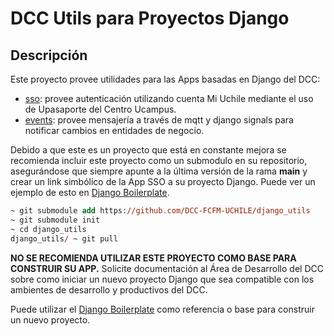 # DCC Utils para Proyectos Django

## Descripción

Este proyecto provee utilidades para las Apps basadas en Django del DCC:

- [sso](docs/SSO.md): provee autenticación utilizando cuenta Mi Uchile mediante el uso de Upasaporte del Centro Ucampus.
- [events](docs/EVENTS.md): provee mensajería a través de mqtt y django signals para notificar cambios en entidades de negocio.


Debido a que este es un proyecto que está en constante mejora se recomienda incluir este proyecto como un submodulo en su repositorio, asegurándose que siempre apunte a la última versión de la rama **main** y crear un link simbólico de la App SSO a su proyecto Django. Puede ver un ejemplo de esto en [Django Boilerplate](https://github.com/DCC-FCFM-UCHILE/django-boilerplate).

```ps
~ git submodule add https://github.com/DCC-FCFM-UCHILE/django_utils
~ git submodule init
~ cd django_utils
django_utils/ ~ git pull
```

**NO SE RECOMIENDA UTILIZAR ESTE PROYECTO COMO BASE PARA CONSTRUIR SU APP.** Solicite documentación al Área de Desarrollo del DCC sobre como iniciar un nuevo proyecto Django que sea compatible con los ambientes de desarrollo y productivos del DCC. 

Puede utilizar el [Django Boilerplate](https://github.com/DCC-FCFM-UCHILE/django-boilerplate) como referencia o base para construir un nuevo proyecto.
